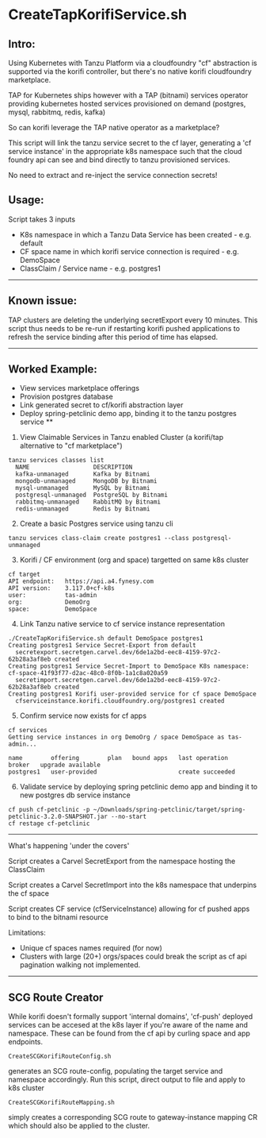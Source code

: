 # CreateTapKorifiService.sh

## Intro:

Using Kubernetes with Tanzu Platform via a cloudfoundry "cf" abstraction is supported via the korifi controller, but there's no native korifi cloudfoundry marketplace.

TAP for Kubernetes ships however with a TAP (bitnami) services operator providing kubernetes hosted services provisioned on demand (postgres, mysql, rabbitmq, redis, kafka)

So can korifi leverage the TAP native operator as a marketplace?

This script will link the tanzu service secret to the cf layer, generating a 'cf service instance' in the appropriate k8s namespace such that the cloud foundry api can see and bind directly to tanzu provisioned services.

No need to extract and re-inject the service connection secrets!


## Usage:
Script takes 3 inputs
- K8s namespace in which a Tanzu Data Service has been created - e.g. default
- CF space name in which korifi service connection is required - e.g. DemoSpace
- ClassClaim / Service name - e.g. postgres1

---

## Known issue:

TAP clusters are deleting the underlying secretExport every 10 minutes. This script thus needs to be re-run if restarting korifi pushed applications to refresh the service binding after this period of time has elapsed.

---

## Worked Example: 
- View services marketplace offerings
- Provision postgres database
- Link generated secret to cf/korifi abstraction layer
- Deploy spring-petclinic demo app, binding it to the tanzu postgres service **



1. View Claimable Services in Tanzu enabled Cluster (a korifi/tap alternative to "cf marketplace")
```
tanzu services classes list
  NAME                  DESCRIPTION
  kafka-unmanaged       Kafka by Bitnami
  mongodb-unmanaged     MongoDB by Bitnami
  mysql-unmanaged       MySQL by Bitnami
  postgresql-unmanaged  PostgreSQL by Bitnami
  rabbitmq-unmanaged    RabbitMQ by Bitnami
  redis-unmanaged       Redis by Bitnami
```

2. Create a basic Postgres service using tanzu cli
```
tanzu services class-claim create postgres1 --class postgresql-unmanaged
```


3. Korifi / CF environment (org and space) targetted on same k8s cluster
```
cf target
API endpoint:   https://api.a4.fynesy.com
API version:    3.117.0+cf-k8s
user:           tas-admin
org:            DemoOrg
space:          DemoSpace
```

4. Link Tanzu native service to cf service instance representation
```
./CreateTapKorifiService.sh default DemoSpace postgres1
Creating postgres1 Service Secret-Export from default
  secretexport.secretgen.carvel.dev/6de1a2bd-eec8-4159-97c2-62b28a3af8eb created
Creating postgres1 Service Secret-Import to DemoSpace K8s namespace: cf-space-41f93f77-d2ac-48c0-8f0b-1a1c8a020a59
  secretimport.secretgen.carvel.dev/6de1a2bd-eec8-4159-97c2-62b28a3af8eb created
Creating postgres1 Korifi user-provided service for cf space DemoSpace
  cfserviceinstance.korifi.cloudfoundry.org/postgres1 created
```

5. Confirm service now exists for cf apps
```
cf services
Getting service instances in org DemoOrg / space DemoSpace as tas-admin...

name        offering        plan   bound apps   last operation     broker   upgrade available
postgres1   user-provided                       create succeeded
```

6. Validate service by deploying spring petclinic demo app and binding it to new postgres db service instance
```
cf push cf-petclinic -p ~/Downloads/spring-petclinic/target/spring-petclinic-3.2.0-SNAPSHOT.jar --no-start
cf restage cf-petclinic
```


---

What's happening 'under the covers'

Script creates a Carvel SecretExport from the namespace hosting the ClassClaim

Script creates a Carvel SecretImport into the k8s namespace that underpins the cf space

Script creates CF service (cfServiceInstance) allowing for cf pushed apps to bind to the bitnami resource


Limitations:
- Unique cf spaces names required (for now)
- Clusters with large (20+) orgs/spaces could break the script as cf api pagination walking not implemented.

---

## SCG Route Creator

While korifi doesn't formally support 'internal domains', 'cf-push' deployed services can be accesed at the k8s 
layer if you're aware of the name and namespace. These can be found from the cf api by curling space and app endpoints.
```
CreateSCGKorifiRouteConfig.sh
```
generates an SCG route-config, populating the target service and namespace accordingly. Run this script, direct output to file 
and apply to k8s cluster
```
CreateSCGKorifiRouteMapping.sh 
```
simply creates a corresponding SCG route to gateway-instance mapping CR which should also be applied to the cluster.
